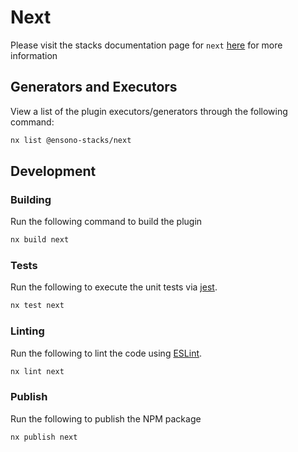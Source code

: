 # Next

Please visit the stacks documentation page for `next`
[here](https://stacks.amido.com/docs/nx/next/ensono-stacks-next) for more information

## Generators and Executors

View a list of the plugin executors/generators through the following command:

```bash
nx list @ensono-stacks/next
```

## Development

### Building

Run the following command to build the plugin

```bash
nx build next
```

### Tests

Run the following to execute the unit tests via [jest](https://jestjs.io/).

```bash
nx test next
```

### Linting

Run the following to lint the code using [ESLint](https://eslint.org/).

```bash
nx lint next
```

### Publish

Run the following to publish the NPM package

```bash
nx publish next
```
